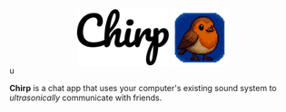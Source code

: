 <div align="center">
<img src="./assets/logo.svg" alt="logo" height="100"
style="vertical-align: middle">
<img src="./assets/icon.png" alt="bird" width="100" height="100" style="vertical-align: middle;">
</div>u

**Chirp** is a chat app that uses your computer's existing sound system to _ultrasonically_ communicate with friends. 
